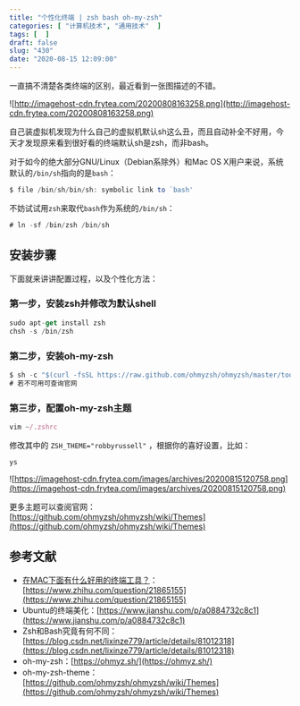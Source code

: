 ```yaml
---
title: "个性化终端 | zsh bash oh-my-zsh"
categories: [ "计算机技术", "通用技术"  ]
tags: [  ]
draft: false
slug: "430"
date: "2020-08-15 12:09:00"
---
```


一直搞不清楚各类终端的区别，最近看到一张图描述的不错。

![http://imagehost-cdn.frytea.com/20200808163258.png](http://imagehost-cdn.frytea.com/20200808163258.png)

自己装虚拟机发现为什么自己的虚拟机默认sh这么丑，而且自动补全不好用，今天才发现原来看到很好看的终端默认sh是zsh，而非bash。

对于如今的绝大部分GNU/Linux（Debian系除外）和Mac OS X用户来说，系统默认的`/bin/sh`指向的是`bash`：

```jsx
$ file /bin/sh/bin/sh: symbolic link to `bash'
```

不妨试试用`zsh`来取代`bash`作为系统的`/bin/sh`：

```jsx
# ln -sf /bin/zsh /bin/sh
```

## 安装步骤

下面就来讲讲配置过程，以及个性化方法：

### 第一步，安装zsh并修改为默认shell

```jsx
sudo apt-get install zsh
chsh -s /bin/zsh
```

### 第二步，安装oh-my-zsh

```jsx
$ sh -c "$(curl -fsSL https://raw.github.com/ohmyzsh/ohmyzsh/master/tools/install.sh)"
# 若不可用可查询官网
```

### 第三步，配置oh-my-zsh主题

```jsx
vim ~/.zshrc
```

修改其中的 `ZSH_THEME="robbyrussell"` ，根据你的喜好设置，比如：

`ys`

![https://imagehost-cdn.frytea.com/images/archives/20200815120758.png](https://imagehost-cdn.frytea.com/images/archives/20200815120758.png)

更多主题可以查阅官网：[https://github.com/ohmyzsh/ohmyzsh/wiki/Themes](https://github.com/ohmyzsh/ohmyzsh/wiki/Themes)

## 参考文献

- [在MAC下面有什么好用的终端工具？](https://www.zhihu.com/question/21865155)：[https://www.zhihu.com/question/21865155](https://www.zhihu.com/question/21865155)
- Ubuntu的终端美化：[https://www.jianshu.com/p/a0884732c8c1](https://www.jianshu.com/p/a0884732c8c1)
- Zsh和Bash究竟有何不同：[https://blog.csdn.net/lixinze779/article/details/81012318](https://blog.csdn.net/lixinze779/article/details/81012318)
- oh-my-zsh：[https://ohmyz.sh/](https://ohmyz.sh/)
- oh-my-zsh-theme：[https://github.com/ohmyzsh/ohmyzsh/wiki/Themes](https://github.com/ohmyzsh/ohmyzsh/wiki/Themes)